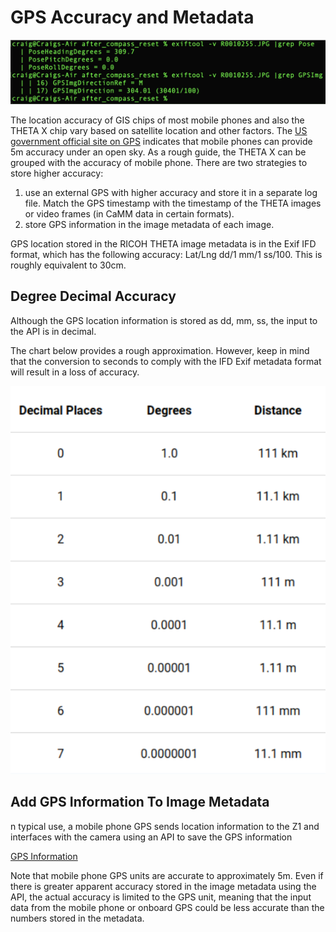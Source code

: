 # GPS Accuracy and Metadata

![GPS Data](images/sensor_image/sensor_metadata.png)

The location accuracy of GIS chips of most mobile phones and also the THETA X chip vary based on satellite location and other factors.  The [US government official site on GPS](https://www.gps.gov/systems/gps/performance/accuracy/) indicates that mobile phones can provide 5m accuracy under an open sky. As a rough guide, the THETA X can be grouped with the accuracy of mobile phone.
There are two strategies to store higher accuracy:

1. use an external GPS with higher accuracy and store it in a separate log file.  Match the GPS timestamp with the timestamp of the THETA images or video frames (in CaMM data in certain formats).
2. store GPS information in the image metadata of each image.

GPS location stored in the RICOH THETA image metadata is in the Exif IFD format, which has the following accuracy:  Lat/Lng dd/1 mm/1 ss/100.  This is roughly equivalent to 30cm.

## Degree Decimal Accuracy

Although the GPS location information is stored as
dd, mm, ss, the input to the API is in decimal.

The chart below provides a rough approximation. However,
keep in mind that the conversion to seconds to comply
with the IFD Exif metadata format will result in a loss
of accuracy.

![GPS decimal](images/gps_accuracy/gps_decimal.png)

## Add GPS Information To Image Metadata

n typical use, a mobile phone GPS sends location information to the Z1 and interfaces with the camera using an API to save the GPS information

[GPS Information](https://github.com/ricohapi/theta-api-specs/blob/main/theta-web-api-v2.1/options/gps_info.md)

Note that mobile phone GPS units are accurate to approximately 5m.  Even if there is greater apparent accuracy stored in the image metadata using the API, the actual accuracy is limited to the GPS unit, meaning that the input data from the mobile phone or onboard GPS could be less accurate than the numbers stored in the metadata.
